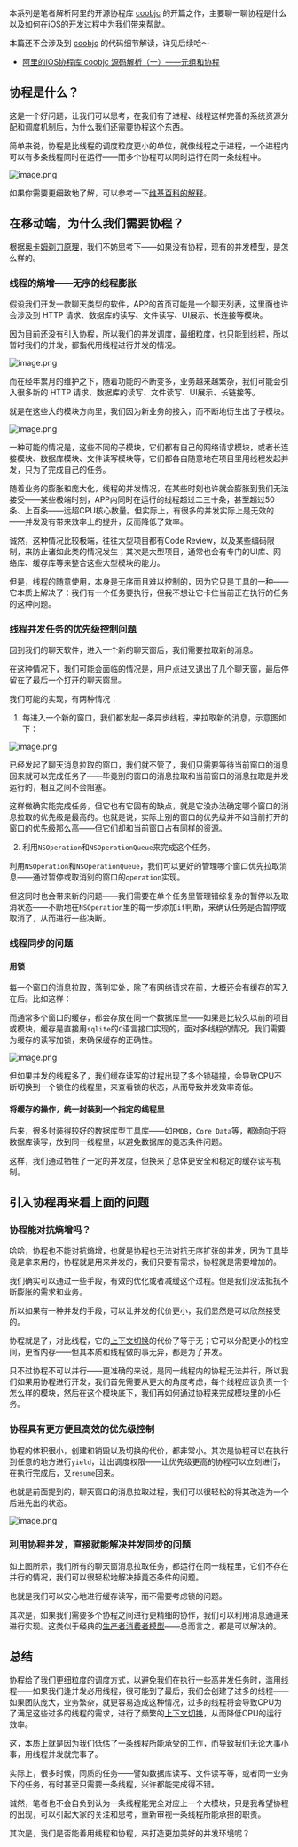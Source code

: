 本系列是笔者解析阿里的开源协程库 [coobjc](https://github.com/alibaba/coobjc) 的开篇之作，主要聊一聊协程是什么以及如何在iOS的开发过程中为我们带来帮助。  

本篇还不会涉及到 [coobjc](https://github.com/alibaba/coobjc) 的代码细节解读，详见后续哈～

* [阿里的iOS协程库 coobjc 源码解析（一）——元组和协程](https://juejin.cn/post/7112461996624183326)

## 协程是什么？
这是一个好问题，让我们可以思考，在我们有了进程、线程这样完善的系统资源分配和调度机制后，为什么我们还需要协程这个东西。  

简单来说，协程是比线程的调度粒度更小的单位，就像线程之于进程，一个进程内可以有多条线程同时在运行——而多个协程可以同时运行在同一条线程中。  


![image.png](https://p9-juejin.byteimg.com/tos-cn-i-k3u1fbpfcp/20ca1551fa7b4fe6920f0cb327891143~tplv-k3u1fbpfcp-watermark.image?)

如果你需要更细致地了解，可以参考一下[维基百科的解释](https://zh.wikipedia.org/wiki/%E5%8D%8F%E7%A8%8B)。

## 在移动端，为什么我们需要协程？

根据[奥卡姆剃刀原理](https://baike.baidu.com/item/%E5%A5%A5%E5%8D%A1%E5%A7%86%E5%89%83%E5%88%80%E5%8E%9F%E7%90%86/10900565)，我们不妨思考下——如果没有协程，现有的并发模型，是怎么样的。  

### 线程的熵增——无序的线程膨胀
假设我们开发一款聊天类型的软件，APP的首页可能是一个聊天列表，这里面也许会涉及到 HTTP 请求、数据库的读写、文件读写、UI展示、长连接等模块。

因为目前还没有引入协程，所以我们的并发调度，最细粒度，也只能到线程，所以暂时我们的并发，都指代用线程进行并发的情况。

![image.png](https://p6-juejin.byteimg.com/tos-cn-i-k3u1fbpfcp/ebfa5763f828445f85c918f4aafea1e4~tplv-k3u1fbpfcp-watermark.image?)

而在经年累月的维护之下，随着功能的不断变多，业务越来越繁杂，我们可能会引入很多新的 HTTP 请求、数据库的读写、文件读写、UI展示、长链接等。

就是在这些大的模块方向里，我们因为新业务的接入，而不断地衍生出了子模块。  


![image.png](https://p9-juejin.byteimg.com/tos-cn-i-k3u1fbpfcp/b61aa617040042ffbca8edf4685edfa7~tplv-k3u1fbpfcp-watermark.image?)

一种可能的情况是，这些不同的子模块，它们都有自己的网络请求模块，或者长连接模块、数据库模块、文件读写模块等，它们都各自随意地在项目里用线程发起并发，只为了完成自己的任务。

随着业务的膨胀和庞大化，线程的并发情况，在某些时刻也许就会膨胀到我们无法接受——某些极端时刻，APP内同时在运行的线程超过二三十条，甚至超过50条、上百条——远超CPU核心数量。但实际上，有很多的并发实际上是无效的——并发没有带来效率上的提升，反而降低了效率。  

诚然，这种情况比较极端，往往大型项目都有Code Review，以及某些编码限制，来防止诸如此类的情况发生；其次是大型项目，通常也会有专门的UI库、网络库、缓存库等来整合这些大型模块的能力。

但是，线程的随意使用，本身是无序而且难以控制的，因为它只是工具的一种——它本质上解决了：我们有一个任务要执行，但我不想让它卡住当前正在执行的任务的这种问题。  

### 线程并发任务的优先级控制问题
回到我们的聊天软件，进入一个新的聊天窗后，我们需要拉取新的消息。  

在这种情况下，我们可能会面临的情况是，用户点进又退出了几个聊天窗，最后停留在了最后一个打开的聊天窗里。  

我们可能的实现，有两种情况：
1. 每进入一个新的窗口，我们都发起一条异步线程，来拉取新的消息，示意图如下：  


![image.png](https://p3-juejin.byteimg.com/tos-cn-i-k3u1fbpfcp/a0695f1847844c579c47014012a3f8ee~tplv-k3u1fbpfcp-watermark.image?)

已经发起了聊天消息拉取的窗口，我们就不管了，我们只需要等待当前窗口的消息回来就可以完成任务了——毕竟别的窗口的消息拉取和当前窗口的消息拉取是并发运行的，相互之间不会阻塞。  

这样做确实能完成任务，但它也有它固有的缺点，就是它没办法确定哪个窗口的消息拉取的优先级是最高的。也就是说，实际上别的窗口的优先级并不如当前打开的窗口的优先级那么高——但它们却和当前窗口占有同样的资源。  

2. 利用`NSOperation`和`NSOperationQueue`来完成这个任务。

利用`NSOperation`和`NSOperationQueue`，我们可以更好的管理哪个窗口优先拉取消息——通过暂停或取消别的窗口的`operation`实现。  

但这同时也会带来新的问题——我们需要在单个任务里管理错综复杂的暂停以及取消状态——不断地在`NSOperation`里的每一步添加`if`判断，来确认任务是否暂停或取消了，从而进行一些决断。  

### 线程同步的问题
#### 用锁
每一个窗口的消息拉取，落到实处，除了有网络请求在前，大概还会有缓存的写入在后。比如这样：  



而通常多个窗口的缓存，都会存放在同一个数据库里——如果是比较久以前的项目或模块，缓存是直接用`sqlite`的`C`语言接口实现的，面对多线程的情况，我们需要为缓存的读写加锁，来确保缓存的正确性。  


![image.png](https://p1-juejin.byteimg.com/tos-cn-i-k3u1fbpfcp/e6f359a9c9a74ec980be75b4b405a2e6~tplv-k3u1fbpfcp-watermark.image?)

但如果并发的线程多了，我们缓存读写的过程出现了多个锁碰撞，会导致CPU不断切换到一个锁住的线程里，来查看锁的状态，从而导致并发效率奇低。  

#### 将缓存的操作，统一封装到一个指定的线程里
后来，很多封装得较好的数据库型工具库——如`FMDB`，`Core Data`等，都倾向于将数据库读写，放到同一线程里，以避免数据库的竟态条件问题。  



这样，我们通过牺牲了一定的并发度，但换来了总体更安全和稳定的缓存读写机制。

## 引入协程再来看上面的问题
### 协程能对抗熵增吗？
哈哈，协程也不能对抗熵增，也就是协程也无法对抗无序扩张的并发，因为工具毕竟是拿来用的，协程就是用来并发的，我们只要有需求，协程就是需要增加的。

我们确实可以通过一些手段，有效的优化或者减缓这个过程。但是我们没法抵抗不断膨胀的需求和业务。

所以如果有一种并发的手段，可以让并发的代价更小，我们显然是可以欣然接受的。  

协程就是了，对比线程，它的[上下文切换](https://baike.baidu.com/item/上下文切换/4842616)的代价了等于无；它可以分配更小的栈空间，更省内存——但其本质和线程做的事无异，都是为了并发。  

只不过协程不可以并行——更准确的来说，是同一线程内的协程无法并行，所以我们如果用协程进行开发，我们首先需要从更大的角度考虑，每个线程应该负责一个怎么样的模块，然后在这个模块底下，我们再如何通过协程来完成模块里的小任务。

### 协程具有更方便且高效的优先级控制
协程的体积很小，创建和销毁以及切换的代价，都非常小。其次是协程可以在执行到任意的地方进行`yield`，让出调度权限——让优先级更高的协程可以立刻进行，在执行完成后，又`resume`回来。  

也就是前面提到的，聊天窗口的消息拉取过程，我们可以很轻松的将其改造为一个后进先出的状态。  


![image.png](https://p3-juejin.byteimg.com/tos-cn-i-k3u1fbpfcp/3f46ae553b9a4be2b360d06ba545d0c7~tplv-k3u1fbpfcp-watermark.image?)

### 利用协程并发，直接就能解决并发同步的问题

如上图所示，我们所有的聊天窗消息拉取任务，都运行在同一线程里，它们不存在并行的情况，我们可以很轻松地解决掉竟态条件的问题。  

也就是我们可以安心地进行缓存读写，而不需要考虑锁的问题。  

其次是，如果我们需要多个协程之间进行更精细的协作，我们可以利用消息通道来进行实现。这类似于经典的[生产者消费者模型](https://zh.wikipedia.org/zh-cn/生产者消费者问题)——总而言之，都是可以解决的。

## 总结
协程给了我们更细粒度的调度方式，以避免我们在执行一些高并发任务时，滥用线程——如果我们逢并发必用线程，很可能到了最后，我们会创建了过多的线程——如果团队庞大，业务繁杂，就更容易造成这种情况，过多的线程将会导致CPU为了满足这些过多的线程的需求，进行了频繁的[上下文切换](https://baike.baidu.com/item/上下文切换/4842616)，从而降低CPU的运行效率。  

这，本质上就是因为我们低估了一条线程所能承受的工作，而导致我们无论大事小事，用线程并发就完事了。  

实际上，很多时候，同质的任务——譬如数据库读写、文件读写等，或者同一业务下的任务，有时甚至只需要一条线程，兴许都能完成得不错。

诚然，笔者也不会自负到认为一条线程能完全对应上一个大模块，只是我希望协程的出现，可以引起大家的关注和思考，重新审视一条线程所能承担的职责。  

其次是，我们是否能善用线程和协程，来打造更加美好的并发环境呢？